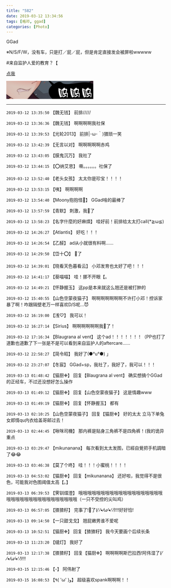 ```yaml
---
title: "582"
date: 2019-03-12 13:34:56
tags: [格邓, ggad]
categories: [Photo]
---
```


<p>GGad</p> 
<p>※N/S/F/W，没有车，只是打／屁／屁，但是肯定直接发会被屏啦wwwww</p> 
<p>#来自监护人爱的教育？【</p> 
<p><a rel="nofollow" href="https://images-wixmp-ed30a86b8c4ca887773594c2.wixmp.com/f/d97cf4c4-1f95-4c79-9e66-10b31d5fac97/dd1xcno-56c71431-ae4c-4031-96cf-1b42fe4d064e.jpg/v1/fill/w_1280,h_931,q_70,strp/ggad55_by_chain247_dd1xcno-fullview.jpg?token=eyJ0eXAiOiJKV1QiLCJhbGciOiJIUzI1NiJ9.eyJzdWIiOiJ1cm46YXBwOjdlMGQxODg5ODIyNjQzNzNhNWYwZDQxNWVhMGQyNmUwIiwiaXNzIjoidXJuOmFwcDo3ZTBkMTg4OTgyMjY0MzczYTVmMGQ0MTVlYTBkMjZlMCIsIm9iaiI6W1t7ImhlaWdodCI6Ijw9OTMxIiwicGF0aCI6IlwvZlwvZDk3Y2Y0YzQtMWY5NS00Yzc5LTllNjYtMTBiMzFkNWZhYzk3XC9kZDF4Y25vLTU2YzcxNDMxLWFlNGMtNDAzMS05NmNmLTFiNDJmZTRkMDY0ZS5qcGciLCJ3aWR0aCI6Ijw9MTI4MCJ9XV0sImF1ZCI6WyJ1cm46c2VydmljZTppbWFnZS5vcGVyYXRpb25zIl19.HmApRk4pmG-5BtyqizkMtTAaI-NkZOA0BfMP8tzTCAU" target="_blank"  >点我</a></p>

![](https://raw.githubusercontent.com/alicewish/meowchain247/master/img_cVZNdzJtQk9JV2NCYkdZNlJDU1luR1ZEdng5ZjN0NmN4MXhyNHNwRDgyTFBLOUNGOFovS1p3PT0.png)

---

`2019-03-12 13:35:50` 【魏无钱】 前排/////

`2019-03-12 13:36:36` 【魏无钱】 啊啊啊啊我社保

`2019-03-12 13:39:53` 【光轮2013】 前排|･ω･｀)猥琐一笑

`2019-03-12 13:42:39` 【无言以对】 啊啊啊啊啊赤鸡

`2019-03-12 13:43:05` 【膜鬼沉万】 我社了

`2019-03-12 13:44:15` 【⭕纳艾思】 嘶。。。。。。社保了

`2019-03-12 13:52:40` 【老头女孩】 太太你是珍宝！！！！

`2019-03-12 13:53:15` 【咦】 啊啊啊啊

`2019-03-12 13:54:40` 【Moony抱抱怪🌙】 GGad啥的最棒了

`2019-03-12 13:57:59` 【青默】 刺激，我🐍了

`2019-03-12 13:58:23` 【名字什麼的好麻煩】 哇好前！前排给太太打call(*≧ω≦)

`2019-03-12 14:26:27` 【Atlantis】 好吃！！！

`2019-03-12 14:26:54` 【乙醛】 ad从小就很有料啊……

`2019-03-12 14:29:50` 【岱十⭕】 🐍了

`2019-03-12 14:39:01` 【晓看天色暮看云】 小邓发育也太好了吧！！！

`2019-03-12 14:41:17` 【葵喵喵】 哇！挪不开眼【。

`2019-03-12 14:49:21` 【怀静握玉】 这pp是本来就这么翘还是被打肿的

`2019-03-12 15:40:55` 【山色空蒙夜猫子】 啊啊啊啊啊啊啊不许打小邓！控诉家暴了啊！咋跟隔壁老万一样喜欢D/S呢…😈

`2019-03-12 16:19:00` 【浅♡】 我可以！

`2019-03-12 16:27:14` 【Sirius】 啊啊啊啊啊啊我🐍了！

`2019-03-12 17:16:34` 【Blaugrana al vent】 这个ad！！！！！！！（PP也打了道歉也道歉了下一张是不是可以看到来自监护人的aftercare......

`2019-03-12 22:58:27` 【简令昭】 我好了(●°u°●)​ 」

`2019-03-12 23:27:07` 【冬宸】 GGad+sp，我社了，我好了，我可以！！！

`2019-03-13 01:48:42` 【猫厨✙】 回复【Blaugrana al vent】 确实想搞个GGad的正经车，不过还没想好怎么操作

`2019-03-13 01:49:12` 【猫厨✙】 回复【山色空蒙夜猫子】 这是情趣www

`2019-03-13 01:49:19` 【猫厨✙】 回复【怀静握玉】 都有

`2019-03-13 02:10:25` 【山色空蒙夜猫子】 回复【猫厨✙】 好的太太 立马下单兔女郎情qu内衣给盖哥邮过去！

`2019-03-13 02:44:45` 【啾咪司機】 那内裤是贴身三角裤不是四角裤！(我的诡异重点

`2019-03-13 03:29:47` 【mikunanana】 每次看到太太发图，已經自覺把手机調暗了😂😂

`2019-03-13 03:46:38` 【莫了个咚】 哇！！！小蜜桃！！！！

`2019-03-13 04:53:02` 【猫厨✙】 回复【mikunanana】 还好啦，我觉得不是很色，可能我对色图阈值太高【。】

`2019-03-13 06:39:53` 【霁钏熠澄】 哦哦哦哦哦哦哦哦哦哦哦哦哦哦哦哦哦哦哦哦哦哦哦哦哦哦哦哦哦哦哦哦哦哦哦（一只不受控的尖叫鸡）

`2019-03-13 06:57:05` 【猹猹籽】 完事了!🐍了(⁄ ⁄•⁄ω⁄•⁄ ⁄)!!!好好恰!

`2019-03-13 09:14:50` 【一只甜戈戈】 翘屁嫩男谁不爱呢

`2019-03-13 10:52:51` 【猫厨✙】 回复【猹猹籽】 我今天要画个后续长条

`2019-03-13 11:23:20` 【缱灯】 我好了

`2019-03-13 12:17:38` 【猹猹籽】 回复【猫厨✙】 啊啊啊啊斯巴拉西!阿伟湿了(⁄ ⁄•⁄ω⁄•⁄ ⁄)!!!

`2019-03-15 12:15:46` 【-】 阿伟射了

`2019-03-15 16:08:53` 【٩( 'ω' )و】 超级喜欢spank啊啊啊！！
